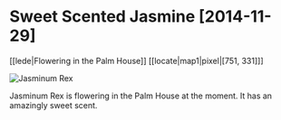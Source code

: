 # Sweet Scented Jasmine  [2014-11-29]

[[lede|Flowering in the Palm House]]
[[locate|map1|pixel|[751, 331]]]

![Jasminum Rex](jasminum-rex.jpg)

Jasminum Rex is flowering in the Palm House at the moment.  It has an amazingly sweet scent.
